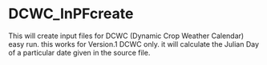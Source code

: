 # DCWC_InPFcreate
This will create input files for DCWC (Dynamic Crop Weather Calendar) easy run.
this works for Version.1 DCWC only. it will calculate the Julian Day of a particular date given in the source file.
